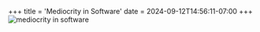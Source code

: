 +++
title = 'Mediocrity in Software'
date = 2024-09-12T14:56:11-07:00
+++
![mediocrity in software](/img/dump/mediocrity-in-software.png)

